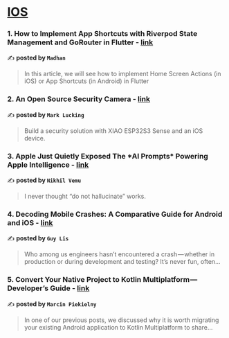 
<h1><a href=https://medium.com/tag/ios/recommended target="_blank" rel="noopener noreferrer">IOS</a></h1>
<h3>1. How to Implement App Shortcuts with Riverpod State Management and GoRouter in Flutter - <a href="https://medium.com/@madhanrkv10/how-to-implement-app-shortcuts-with-riverpod-state-management-and-gorouter-in-flutter-df36831348a7" target="_blank" rel="noopener noreferrer">link</a></h3>

✍️ **posted by `Madhan`**

<blockquote>In this article, we will see how to implement Home Screen Actions (in iOS) or App Shortcuts (in Android) in Flutter</blockquote>

<h3>2. An Open Source Security Camera - <a href="https://medium.com/gitconnected/an-open-source-security-camera-3ec9b6397a7b" target="_blank" rel="noopener noreferrer">link</a></h3>

✍️ **posted by `Mark Lucking`**

<blockquote>Build a security solution with XIAO ESP32S3 Sense and an iOS device.</blockquote>

<h3>3. Apple Just Quietly Exposed The *AI Prompts* Powering Apple Intelligence - <a href="https://medium.com/macoclock/apple-just-quietly-exposed-the-ai-prompts-powering-apple-intelligence-b4ac3314eb14" target="_blank" rel="noopener noreferrer">link</a></h3>

✍️ **posted by `Nikhil Vemu`**

<blockquote>I never thought “do not hallucinate” works.</blockquote>

<h3>4. Decoding Mobile Crashes: A Comparative Guide for Android and iOS - <a href="https://medium.com/@guylis/decoding-mobile-crashes-a-comparative-guide-for-android-and-ios-c311a9476079" target="_blank" rel="noopener noreferrer">link</a></h3>

✍️ **posted by `Guy Lis`**

<blockquote>Who among us engineers hasn’t encountered a crash — whether in production or during development and testing? It’s never fun, often…</blockquote>

<h3>5. Convert Your Native Project to Kotlin Multiplatform — Developer’s Guide - <a href="https://medium.com/proandroiddev/convert-your-native-project-to-kotlin-multiplatform-developers-guide-bce1ae20bd32" target="_blank" rel="noopener noreferrer">link</a></h3>

✍️ **posted by `Marcin Piekielny`**

<blockquote>In one of our previous posts, we discussed why it is worth migrating your existing Android application to Kotlin Multiplatform to share…</blockquote>

